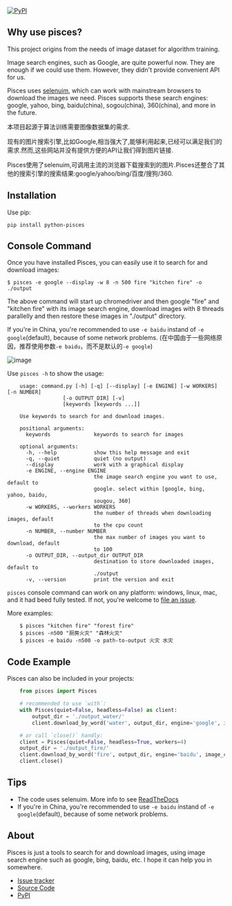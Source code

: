 [![PyPI](https://img.shields.io/pypi/v/python-pisces.svg)](https://pypi.python.org/pypi/python-pisces)

## Why use pisces?

This project origins from the needs of image dataset for algorithm training.

Image search engines, such as Google, are quite powerful now. They are enough if we could use them.
However, they didn't provide convenient API for us.

Pisces uses [selenuim](https://www.seleniumhq.org/), which can work with mainstream browsers to download the images we need.
Pisces supports these search engines: google, yahoo, bing, baidu(china), sogou(china), 360(china), and more in the future.

本项目起源于算法训练需要图像数据集的需求.

现有的图片搜索引擎,比如Google,相当强大了,能够利用起来,已经可以满足我们的需求.然而,这些网站并没有提供方便的API让我们得到图片链接.

Pisces使用了selenuim,可调用主流的浏览器下载搜索到的图片.Pisces还整合了其他的搜索引擎的搜索结果:google/yahoo/bing/百度/搜狗/360.

## Installation

Use pip:

    pip install python-pisces


## Console Command

Once you have installed Pisces, you can easily use it to search for and download images:

    $ pisces -e google --display -w 8 -n 500 fire "kitchen fire" -o ./output

The above command will start up chromedriver and then google "fire" and "kitchen fire" with its image search engine,
download images with 8 threads parallelly and then restore these images in "./output" directory.

If you're in China, you're recommended to use `-e baidu` instand of `-e google`(default), because of some network problems. (在中国由于一些网络原因，推荐使用参数`-e baidu`，而不是默认的`-e google`)

![image](https://raw.githubusercontent.com/wolfhong/python-pisces/develop/output-overview.png)

Use `pisces -h` to show the usage:

``` console
    usage: command.py [-h] [-q] [--display] [-e ENGINE] [-w WORKERS] [-n NUMBER]
                  [-o OUTPUT_DIR] [-v]
                  [keywords [keywords ...]]

    Use keywords to search for and download images.

    positional arguments:
      keywords              keywords to search for images

    optional arguments:
      -h, --help            show this help message and exit
      -q, --quiet           quiet (no output)
      --display             work with a graphical display
      -e ENGINE, --engine ENGINE
                            the image search engine you want to use, default to
                            google. select within [google, bing, yahoo, baidu,
                            sougou, 360]
      -w WORKERS, --workers WORKERS
                            the number of threads when downloading images, default
                            to the cpu count
      -n NUMBER, --number NUMBER
                            the max number of images you want to download, default
                            to 100
      -o OUTPUT_DIR, --output_dir OUTPUT_DIR
                            destination to store downloaded images, default to
                            ./output
      -v, --version         print the version and exit
```

`pisces` console command can work on any platform: windows, linux, mac, and it had beed fully tested.
If not, you're welcome to [file an issue](https://github.com/wolfhong/python-pisces/issues).

More examples:
    
``` console
    $ pisces "kitchen fire" "forest fire"
    $ pisces -n500 "厨房火灾" "森林火灾"
    $ pisces -e baidu -n500 -o path-to-output 火灾 水灾
```

## Code Example

Pisces can also be included in your projects:

``` python
    from pisces import Pisces

    # recommended to use `with`:
    with Pisces(quiet=False, headless=False) as client:
        output_dir = './output_water/'
        client.download_by_word('water', output_dir, engine='google', image_count=20)

    # or call `close()` handly:
    client = Pisces(quiet=False, headless=True, workers=4)
    output_dir = './output_fire/'
    client.download_by_word('fire', output_dir, engine='baidu', image_count=20)
    client.close()
```

## Tips

- The code uses selenuim. More info to see [ReadTheDocs](http://selenium-python.readthedocs.io/installation.html)
- If you're in China, you're recommended to use `-e baidu` instand of `-e google`(default), because of some network problems.

## About

Pisces is just a tools to search for and download images, using image search engine such as google, bing, baidu, etc.
I hope it can help you in somewhere.

* [Issue tracker](https://github.com/wolfhong/python-pisces/issues?status=new&status=open)
* [Source Code](https://github.com/wolfhong/python-pisces)
* [PyPI](https://pypi.python.org/pypi/python-pisces)
